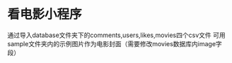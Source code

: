 # 看电影小程序

通过导入database文件夹下的comments,users,likes,movies四个csv文件
可用sample文件夹内的示例图片作为电影封面（需要修改movies数据库内image字段）

